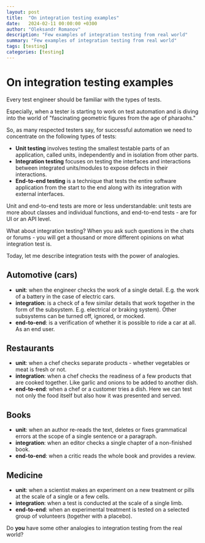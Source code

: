 ```yaml
---
layout: post
title:  "On integration testing examples"
date:   2024-02-11 00:00:00 +0300
author: "Oleksandr Romanov"
description: "Few examples of integration testing from real world"
summary: "Few examples of integration testing from real world"
tags: [testing]
categories: [testing]
---
```


# On integration testing examples  
  
Every test engineer should be familiar with the types of tests.  

Especially, when a tester is starting to work on test automation and is diving into the world of "fascinating geometric figures from the age of pharaohs."  
  
So, as many respected testers say, for successful automation we need to concentrate on the following types of tests:  
- **Unit testing** involves testing the smallest testable parts of an application, called units, independently and in isolation from other parts.  
- **Integration testing** focuses on testing the interfaces and interactions between integrated units/modules to expose defects in their interactions.  
- **End-to-end testing** is a technique that tests the entire software application from the start to the end along with its integration with external interfaces.  
  
Unit and end-to-end tests are more or less understandable: unit tests are more about classes and individual functions, and end-to-end tests - are for UI or an API level.  

What about integration testing? When you ask such questions in the chats or forums - you will get a thousand or more different opinions on what integration test is.  
  
Today, let me describe integration tests with the power of analogies.  
  
## Automotive (cars)
- **unit**: when the engineer checks the work of a single detail. E.g. the work of a battery in the case of electric cars.  
- **integration**: is a check of a few similar details that work together in the form of the subsystem. E.g. electrical or braking system). Other subsystems can be turned off, ignored, or mocked.  
- **end-to-end**: is a verification of whether it is possible to ride a car at all. As an end user.  
  
## Restaurants  
- **unit**: when a chef checks separate products - whether vegetables or meat is fresh or not.  
- **integration**: when a chef checks the readiness of a few products that are cooked together. Like garlic and onions to be added to another dish.  
- **end-to-end**: when a chef or a customer tries a dish. Here we can test not only the food itself but also how it was presented and served.  
  
## Books  
- **unit**: when an author re-reads the text, deletes or fixes grammatical errors at the scope of a single sentence or a paragraph.  
- **integration**: when an editor checks a single chapter of a non-finished book.  
- **end-to-end**: when a critic reads the whole book and provides a review.  
  
## Medicine  
- **unit**: when a scientist makes an experiment on a new treatment or pills at the scale of a single or a few cells.  
- **integration**: when a test is conducted at the scale of a single limb.  
- **end-to-end**: when an experimental treatment is tested on a selected group of volunteers (together with a placebo).  
  

Do **you** have some other analogies to integration testing from the real world?